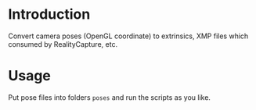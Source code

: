 # Introduction
Convert camera poses (OpenGL coordinate) to extrinsics, XMP files which consumed by RealityCapture, etc.

# Usage
Put pose files into folders `poses` and run the scripts as you like.